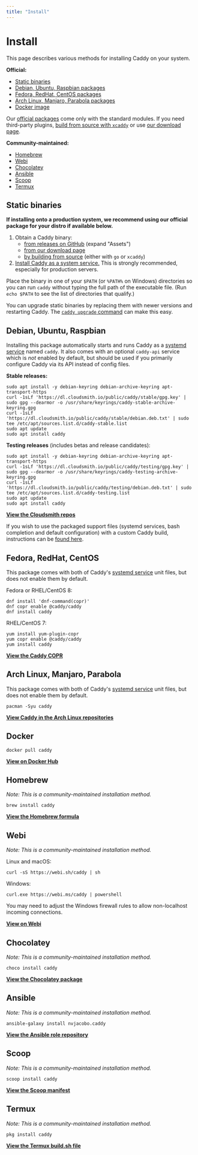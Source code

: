 ```yaml
---
title: "Install"
---
```


# Install

This page describes various methods for installing Caddy on your system.

**Official:**

- [Static binaries](#static-binaries)
- [Debian, Ubuntu, Raspbian packages](#debian-ubuntu-raspbian)
- [Fedora, RedHat, CentOS packages](#fedora-redhat-centos)
- [Arch Linux, Manjaro, Parabola packages](#arch-linux-manjaro-parabola)
- [Docker image](#docker)

<aside class="tip">

Our [official packages](https://github.com/caddyserver/dist) come only with the standard modules. If you need third-party plugins, [build from source with `xcaddy`](/docs/build#xcaddy) or use [our download page](/download).

</aside>


**Community-maintained:**

- [Homebrew](#homebrew)
- [Webi](#webi)
- [Chocolatey](#chocolatey)
- [Ansible](#ansible)
- [Scoop](#scoop)
- [Termux](#termux)


## Static binaries

**If installing onto a production system, we recommend using our official package for your distro if available below.**

1. Obtain a Caddy binary:
	- [from releases on GitHub](https://github.com/caddyserver/caddy/releases) (expand "Assets")
	- [from our download page](/download)
	- [by building from source](/docs/build) (either with `go` or `xcaddy`)
2. [Install Caddy as a system service.](/docs/running#manual-installation) This is strongly recommended, especially for production servers.

Place the binary in one of your `$PATH` (or `%PATH%` on Windows) directories so you can run `caddy` without typing the full path of the executable file. (Run `echo $PATH` to see the list of directories that qualify.)

You can upgrade static binaries by replacing them with newer versions and restarting Caddy. The [`caddy upgrade` command](/docs/command-line#caddy-upgrade) can make this easy.



## Debian, Ubuntu, Raspbian

Installing this package automatically starts and runs Caddy as a [systemd service](/docs/running#linux-service) named `caddy`. It also comes with an optional `caddy-api` service which is _not_ enabled by default, but should be used if you primarily configure Caddy via its API instead of config files.

**Stable releases:**

<pre><code class="cmd"><span class="bash">sudo apt install -y debian-keyring debian-archive-keyring apt-transport-https</span>
<span class="bash">curl -1sLf 'https://dl.cloudsmith.io/public/caddy/stable/gpg.key' | sudo gpg --dearmor -o /usr/share/keyrings/caddy-stable-archive-keyring.gpg</span>
<span class="bash">curl -1sLf 'https://dl.cloudsmith.io/public/caddy/stable/debian.deb.txt' | sudo tee /etc/apt/sources.list.d/caddy-stable.list</span>
<span class="bash">sudo apt update</span>
<span class="bash">sudo apt install caddy</span></code></pre>

**Testing releases** (includes betas and release candidates):

<pre><code class="cmd"><span class="bash">sudo apt install -y debian-keyring debian-archive-keyring apt-transport-https</span>
<span class="bash">curl -1sLf 'https://dl.cloudsmith.io/public/caddy/testing/gpg.key' | sudo gpg --dearmor -o /usr/share/keyrings/caddy-testing-archive-keyring.gpg</span>
<span class="bash">curl -1sLf 'https://dl.cloudsmith.io/public/caddy/testing/debian.deb.txt' | sudo tee /etc/apt/sources.list.d/caddy-testing.list</span>
<span class="bash">sudo apt update</span>
<span class="bash">sudo apt install caddy</span></code></pre>

[**View the Cloudsmith repos**](https://cloudsmith.io/~caddy/repos/)

If you wish to use the packaged support files (systemd services, bash completion and default configuration) with a custom Caddy build, instructions can be [found here](https://caddyserver.com/docs/build#package-support-files-for-custom-builds-for-debianubunturaspbian).


## Fedora, RedHat, CentOS

This package comes with both of Caddy's [systemd service](/docs/running#linux-service) unit files, but does not enable them by default.

Fedora or RHEL/CentOS 8:

<pre><code class="cmd"><span class="bash">dnf install 'dnf-command(copr)'</span>
<span class="bash">dnf copr enable @caddy/caddy</span>
<span class="bash">dnf install caddy</span></code></pre>

RHEL/CentOS 7:

<pre><code class="cmd"><span class="bash">yum install yum-plugin-copr</span>
<span class="bash">yum copr enable @caddy/caddy</span>
<span class="bash">yum install caddy</span></code></pre>

[**View the Caddy COPR**](https://copr.fedorainfracloud.org/coprs/g/caddy/caddy/)


## Arch Linux, Manjaro, Parabola

This package comes with both of Caddy's [systemd service](/docs/running#linux-service) unit files, but does not enable them by default.

<pre><code class="cmd"><span class="bash">pacman -Syu caddy</span></code></pre>

[**View Caddy in the Arch Linux repositories**](https://archlinux.org/packages/community/x86_64/caddy/)


## Docker

<pre><code class="cmd bash">docker pull caddy</code></pre>

[**View on Docker Hub**](https://hub.docker.com/_/caddy)


## Homebrew

_Note: This is a community-maintained installation method._

<pre><code class="cmd bash">brew install caddy</code></pre>

[**View the Homebrew formula**](https://formulae.brew.sh/formula/caddy)


## Webi

_Note: This is a community-maintained installation method._

Linux and macOS:

<pre><code class="cmd bash">curl -sS https://webi.sh/caddy | sh</code></pre>

Windows:

<pre><code class="cmd">curl.exe https://webi.ms/caddy | powershell</code></pre>

You may need to adjust the Windows firewall rules to allow non-localhost incoming connections.

[**View on Webi**](https://webinstall.dev/caddy)


## Chocolatey

_Note: This is a community-maintained installation method._

<pre><code class="cmd">choco install caddy</code></pre>

[**View the Chocolatey package**](https://chocolatey.org/packages/caddy)


## Ansible

_Note: This is a community-maintained installation method._

<pre><code class="cmd bash">ansible-galaxy install nvjacobo.caddy</code></pre>

[**View the Ansible role repository**](https://github.com/nvjacobo/caddy)


## Scoop

_Note: This is a community-maintained installation method._

<pre><code class="cmd">scoop install caddy</code></pre>

[**View the Scoop manifest**](https://github.com/ScoopInstaller/Main/blob/master/bucket/caddy.json)


## Termux

_Note: This is a community-maintained installation method._

<pre><code class="cmd">pkg install caddy</code></pre>

[**View the Termux build.sh file**](https://github.com/termux/termux-packages/blob/master/packages/caddy/build.sh)

